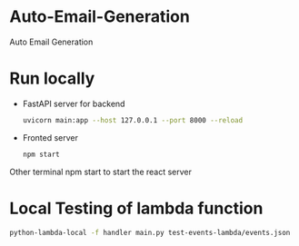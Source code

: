 # Auto-Email-Generation
Auto Email Generation

# Run locally
- FastAPI server for backend
    ```bash
    uvicorn main:app --host 127.0.0.1 --port 8000 --reload
    ```

- Fronted server
    ```bash
    npm start
    ```
Other terminal npm start to start the react server

# Local Testing of lambda function
```bash
python-lambda-local -f handler main.py test-events-lambda/events.json
```